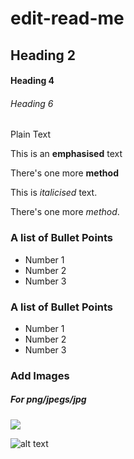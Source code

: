 # edit-read-me
## Heading 2

#### Heading 4

###### Heading 6

Plain Text

This is an **emphasised** text

There's one more __method__

This is _italicised_ text.

There's one more *method*.

### A list of Bullet Points
* Number 1
* Number 2
* Number 3

### A list of Bullet Points
- Number 1
- Number 2
- Number 3

### Add Images

##### For png/jpegs/jpg

<img src="https://imagenes.20minutos.es/files/image_640_360/uploads/imagenes/2023/09/07/nuevo-logotipo-de-android.jpeg">

![alt text](https://www.cnet.com/a/img/resize/efb6e9622f3de7b9b38d26099374125114e6a32e/hub/2023/09/05/d71be32e-75d3-4745-8c14-d6c0c38e14f5/screen-shot-2023-09-05-at-12-08-45-pm.png?auto=webp&fit=crop&height=675&width=1200)
